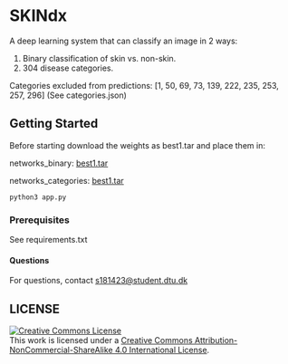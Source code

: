 # SKINdx

A deep learning system that can classify an image in 2 ways:

1. Binary classification of skin vs. non-skin.
2. 304 disease categories.

Categories excluded from predictions: [1, 50, 69, 73, 139, 222, 235, 253, 257, 296] (See categories.json)

## Getting Started
Before starting download the weights as best1.tar and place them in:

networks_binary: [best1.tar](https://figshare.com/articles/software/best1_tar/12906956)

networks_categories: [best1.tar](https://figshare.com/articles/software/Categories_weights/12906986)

```
python3 app.py
```

### Prerequisites


See requirements.txt

#### Questions

For questions, contact s181423@student.dtu.dk

## LICENSE
<a rel="license" href="http://creativecommons.org/licenses/by-nc-sa/4.0/"><img alt="Creative Commons License" style="border-width:0" src="https://i.creativecommons.org/l/by-nc-sa/4.0/88x31.png" /></a><br />This work is licensed under a <a rel="license" href="http://creativecommons.org/licenses/by-nc-sa/4.0/">Creative Commons Attribution-NonCommercial-ShareAlike 4.0 International License</a>.
